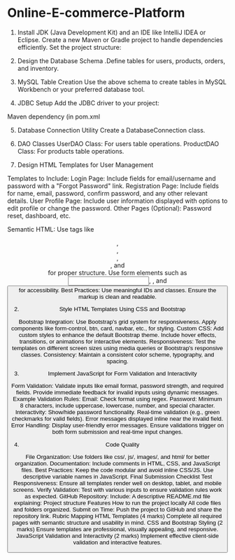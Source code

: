 # Online-E-commerce-Platform
1. Install JDK (Java Development Kit) and an IDE like IntelliJ IDEA or Eclipse.
Create a new Maven or Gradle project to handle dependencies efficiently.
Set the project structure:

2. Design the Database Schema
  .Define tables for users, products, orders, and inventory.

3. MySQL Table Creation
Use the above schema to create tables in MySQL Workbench or your preferred database tool.
4. JDBC Setup
Add the JDBC driver to your project:

Maven dependency (in pom.xml

5. Database Connection Utility
Create a DatabaseConnection class.

6. DAO Classes
UserDAO Class: For users table operations.
ProductDAO Class: For products table operations.

1. Design HTML Templates for User Management

Templates to Include:
Login Page: Include fields for email/username and password with a "Forgot Password" link.
Registration Page: Include fields for name, email, password, confirm password, and any other relevant details.
User Profile Page: Include user information displayed with options to edit profile or change the password.
Other Pages (Optional): Password reset, dashboard, etc.

Semantic HTML:
Use tags like <header>, <nav>, <main>, <section>, and <footer> for proper structure.
Use form elements such as <input>, <label>, and <button> for accessibility.
Best Practices:
Use meaningful IDs and classes.
Ensure the markup is clean and readable.


2. Style HTML Templates Using CSS and Bootstrap

Bootstrap Integration:
Use Bootstrap's grid system for responsiveness.
Apply components like form-control, btn, card, navbar, etc., for styling.
Custom CSS:
Add custom styles to enhance the default Bootstrap theme.
Include hover effects, transitions, or animations for interactive elements.
Responsiveness:
Test the templates on different screen sizes using media queries or Bootstrap's responsive classes.
Consistency:
Maintain a consistent color scheme, typography, and spacing.

3. Implement JavaScript for Form Validation and Interactivity

Form Validation:
Validate inputs like email format, password strength, and required fields.
Provide immediate feedback for invalid inputs using dynamic messages.
Example Validation Rules:
Email: Check format using regex.
Password: Minimum 8 characters, include uppercase, lowercase, number, and special character.
Interactivity:
Show/hide password functionality.
Real-time validation (e.g., green checkmarks for valid fields).
Error messages displayed inline near the invalid field.
Error Handling:
Display user-friendly error messages.
Ensure validations trigger on both form submission and real-time input changes.

4. Code Quality

File Organization:
Use folders like css/, js/, images/, and html/ for better organization.
Documentation:
Include comments in HTML, CSS, and JavaScript files.
Best Practices:
Keep the code modular and avoid inline CSS/JS.
Use descriptive variable names in JavaScript.
Final Submission Checklist
Test Responsiveness:
Ensure all templates render well on desktop, tablet, and mobile screens.
Verify Validation:
Test with various inputs to ensure validation rules work as expected.
GitHub Repository:
Include:
A descriptive README.md file explaining:
Project structure
Features
How to run the project locally
All code files and folders organized.
Submit on Time:
Push the project to GitHub and share the repository link.
Rubric Mapping
HTML Templates (4 marks)
Complete all required pages with semantic structure and usability in mind.
CSS and Bootstrap Styling (2 marks)
Ensure templates are professional, visually appealing, and responsive.
JavaScript Validation and Interactivity (2 marks)
Implement effective client-side validation and interactive features.

